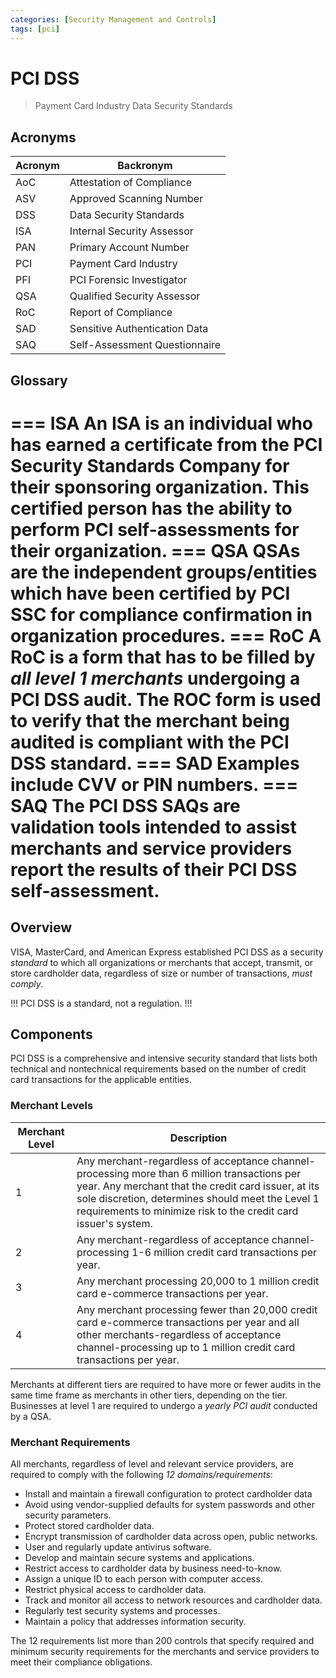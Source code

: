 ```yaml
---
categories: [Security Management and Controls]
tags: [pci]
---
```


# PCI DSS

> Payment Card Industry Data Security Standards

## Acronyms

| Acronym | Backronym |
| - | - |
| AoC | Attestation of Compliance |
| ASV | Approved Scanning Number |
| DSS | Data Security Standards |
| ISA | Internal Security Assessor |
| PAN | Primary Account Number |
| PCI | Payment Card Industry |
| PFI | PCI Forensic Investigator |
| QSA |	Qualified Security Assessor |
| RoC |	Report of Compliance |
| SAD |	Sensitive Authentication Data |
| SAQ |	Self-Assessment Questionnaire |

## Glossary

=== ISA
An ISA is an individual who has earned a certificate from the PCI Security Standards Company for their sponsoring organization. This certified person has the ability to perform PCI self-assessments for their organization.
=== QSA
QSAs are the independent groups/entities which have been certified by PCI SSC for compliance confirmation in organization procedures.
=== RoC
A RoC is a form that has to be filled by *all level 1 merchants* undergoing a PCI DSS audit. The ROC form is used to verify that the merchant being audited is compliant with the PCI DSS standard.
=== SAD
Examples include CVV or PIN numbers.
=== SAQ
The PCI DSS SAQs are validation tools intended to assist merchants and service providers report the results of their PCI DSS self-assessment.
===

## Overview

VISA, MasterCard, and American Express established PCI DSS as a security *standard* to which all organizations or merchants that accept, transmit, or store cardholder data, regardless of size or number of transactions, *must comply*.

!!!
PCI DSS is a standard, not a regulation.
!!!

## Components

PCI DSS is a comprehensive and intensive security standard that lists both technical and nontechnical requirements based on the number of credit card transactions for the applicable entities.

### Merchant Levels

| Merchant Level | Description |
| - | - |
| 1 | Any merchant-regardless of acceptance channel-processing more than 6 million transactions per year. Any merchant that the credit card issuer, at its sole discretion, determines should meet the Level 1 requirements to minimize risk to the credit card issuer's system. |
| 2 | Any merchant-regardless of acceptance channel-processing 1-6 million credit card transactions per year. |
| 3 | Any merchant processing 20,000 to 1 million credit card e-commerce transactions per year. |
| 4 | Any merchant processing fewer than 20,000 credit card e-commerce transactions per year and all other merchants-regardless of acceptance channel-processing up to 1 million credit card transactions per year. |

Merchants at different tiers are required to have more or fewer audits in the same time frame as merchants in other tiers, depending on the tier. Businesses at level 1 are required to undergo a *yearly PCI audit* conducted by a QSA.

### Merchant Requirements

All merchants, regardless of level and relevant service providers, are required to comply with the following *12 domains/requirements*:

- Install and maintain a firewall configuration to protect cardholder data
- Avoid using vendor-supplied defaults for system passwords and other security parameters.
- Protect stored cardholder data.
- Encrypt transmission of cardholder data across open, public networks.
- User and regularly update antivirus software.
- Develop and maintain secure systems and applications.
- Restrict access to cardholder data by business need-to-know.
- Assign a unique ID to each person with computer access.
- Restrict physical access to cardholder data.
- Track and monitor all access to network resources and cardholder data.
- Regularly test security systems and processes.
- Maintain a policy that addresses information security.

The 12 requirements list more than 200 controls that specify required and minimum security requirements for the merchants and service providers to meet their compliance obligations.
